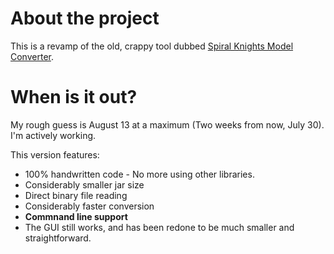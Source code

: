 # About the project
This is a revamp of the old, crappy tool dubbed [Spiral Knights Model Converter](https://github.com/XanTheDragon/Spiral-Knights-Model-Converter).

# When is it out?
My rough guess is August 13 at a maximum (Two weeks from now, July 30). I'm actively working.

This version features:

* 100% handwritten code - No more using other libraries.
 * Considerably smaller jar size
* Direct binary file reading
 * Considerably faster conversion
* **Commnand line support**
* The GUI still works, and has been redone to be much smaller and straightforward.
